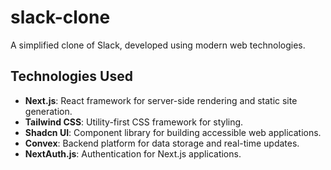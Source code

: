 # slack-clone

A simplified clone of Slack, developed using modern web technologies.

## Technologies Used

- **Next.js**: React framework for server-side rendering and static site generation.
- **Tailwind CSS**: Utility-first CSS framework for styling.
- **Shadcn UI**: Component library for building accessible web applications.
- **Convex**: Backend platform for data storage and real-time updates.
- **NextAuth.js**: Authentication for Next.js applications.
